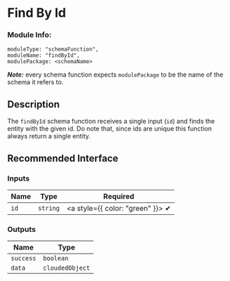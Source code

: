 # Find By Id
### Module Info: 
```
moduleType: "schemaFunction",
moduleName: "findById",
modulePackage: <schemaName>
```
***Note:*** every schema function expects `modulePackage` to be the name of the schema it refers to.


## Description
The `findById` schema function receives a single input (`id`) and finds the entity with the given id. Do note that, since ids are unique this function always return a single entity.

## Recommended Interface
### Inputs
| Name | Type | Required
|------|------|:-----:|
| `id` | `string` | <a style={{ color: "green" }}> ✔ </a>


### Outputs
| Name | Type |
| ------ | ------ |
| `success` | `boolean` |
| `data` | `cloudedObject` |
